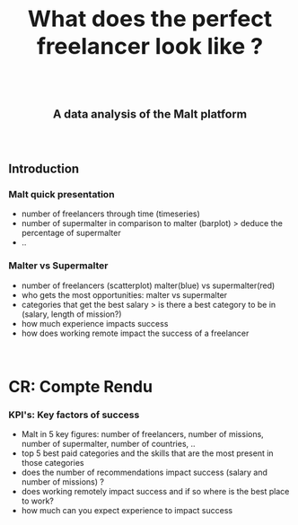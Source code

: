 <h3 style="text-align: center; font-size:40px"> What does the perfect freelancer look like ? </h3>
<br>
<h4 style="text-align: center; font-size:20px"> A data analysis of the Malt platform </h4>

<br>

## Introduction

### Malt quick presentation
 - number of freelancers through time (timeseries)
 - number of supermalter in comparison to malter (barplot) > deduce the percentage of supermalter
 - ..

### Malter vs Supermalter
 - number of freelancers (scatterplot) malter(blue) vs supermalter(red)
 - who gets the most opportunities: malter vs supermalter
 - categories that get the best salary > is there a best category to be in (salary, length of mission?)
 - how much experience impacts success
 - how does working remote impact the success of a freelancer

<br>

# CR: Compte Rendu
### KPI's: Key factors of success
 - Malt in 5 key figures: number of freelancers, number of missions, number of supermalter, number of countries, ..
 - top 5 best paid categories and the skills that are the most present in those categories
 - does the number of recommendations impact success (salary and number of missions) ?
 - does working remotely impact success and if so where is the best place to work?
 - how much can you expect experience to impact success